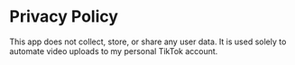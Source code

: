# Privacy Policy  
This app does not collect, store, or share any user data. It is used solely to automate video uploads to my personal TikTok account.  
